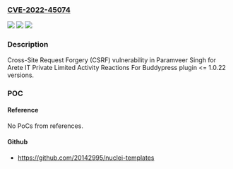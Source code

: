 ### [CVE-2022-45074](https://cve.mitre.org/cgi-bin/cvename.cgi?name=CVE-2022-45074)
![](https://img.shields.io/static/v1?label=Product&message=Activity%20Reactions%20For%20Buddypress&color=blue)
![](https://img.shields.io/static/v1?label=Version&message=n%2Fa%3C%3D%201.0.22%20&color=brighgreen)
![](https://img.shields.io/static/v1?label=Vulnerability&message=CWE-352%20Cross-Site%20Request%20Forgery%20(CSRF)&color=brighgreen)

### Description

Cross-Site Request Forgery (CSRF) vulnerability in Paramveer Singh for Arete IT Private Limited Activity Reactions For Buddypress plugin <= 1.0.22 versions.

### POC

#### Reference
No PoCs from references.

#### Github
- https://github.com/20142995/nuclei-templates

